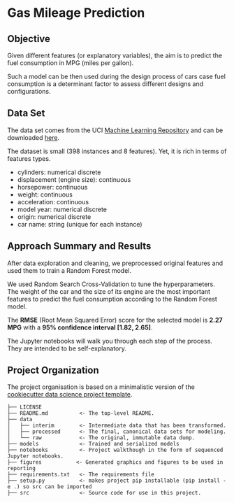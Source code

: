 Gas Mileage Prediction
============================== 

## Objective 

Given different features (or explanatory variables), the aim is to predict the fuel consumption in MPG (miles per gallon).

Such a model can be then used during the design process of cars case fuel consumption is a determinant factor to assess different designs and configurations. 

## Data Set

The data set comes from the UCI [Machine Learning Repository](https://archive.ics.uci.edu/ml/) and can be downloaded [here](https://archive.ics.uci.edu/ml/datasets/auto+mpg).

The dataset is small (398 instances and 8 features). Yet, it is rich in terms of features types. 

- cylinders: numerical discrete
- displacement (engine size): continuous
- horsepower: continuous
- weight: continuous
- acceleration: continuous
- model year: numerical discrete
- origin: numerical discrete
- car name: string (unique for each instance) 

 ## Approach Summary and Results 

After data exploration and cleaning, we preprocessed original features and used them to train a Random Forest model.

We used Random Search Cross-Validation to tune the hyperparameters. The weight of the car and the size of its engine are the most important features to predict the fuel consumption according to the Random Forest model.

The __RMSE__ (Root Mean Squared Error) score for the selected model is __2.27 MPG__ with a __95% confidence interval [1.82, 2.65]__.

The Jupyter notebooks will walk you through each step of the process. They are intended to be self-explanatory. 

Project Organization
------------

The project organisation is based on a minimalistic version of the [cookiecutter data science project template](https://cookiecutter.readthedocs.io/en/latest/installation.html). 

    ├── LICENSE
    ├── README.md          <- The top-level README.
    ├── data
    │   ├── interim        <- Intermediate data that has been transformed.
    │   ├── processed      <- The final, canonical data sets for modeling.
    │   └── raw            <- The original, immutable data dump.
    ├── models             <- Trained and serialized models
    ├── notebooks          <- Project walkthough in the form of sequenced Jupyter notebooks. 
    ├── figures           <- Generated graphics and figures to be used in reporting
    ├── requirements.txt   <- The requirements file
    ├── setup.py           <- makes project pip installable (pip install -e .) so src can be imported
    ├── src                <- Source code for use in this project.
    
